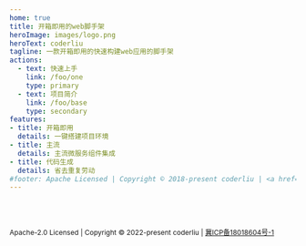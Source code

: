 ```yaml
---
home: true
title: 开箱即用的web脚手架
heroImage: images/logo.png
heroText: coderliu
tagline: 一款开箱即用的快速构建web应用的脚手架
actions:
  - text: 快速上手
    link: /foo/one
    type: primary
  - text: 项目简介
    link: /foo/base
    type: secondary
features:
- title: 开箱即用
  details: 一键搭建项目环境
- title: 主流
  details: 主流微服务组件集成
- title: 代码生成
  details: 省去重复劳动
#footer: Apache Licensed | Copyright © 2018-present coderliu | <a href="https://beian.miit.gov.cn/" target="_blank">粤B2-20****59-1</a>
---
```


<br><br>

<div class="footer" style="font-size:12px">
  <p>
  Apache-2.0 Licensed | Copyright © 2022-present coderliu | <a href="https://beian.miit.gov.cn">冀ICP备18018604号-1</a>

[//]: # (<a href="http://www.beian.gov.cn/portal/registerSystemInfo?recordcode=33010502007222" style="display:inline-block;text-decoration:none;height:12px;line-height:12px;">)

[//]: # (  <img src="/images/icons/beian.png" style="float:left;height:12px"/>浙公网安备 33010502007222号</a>)
  </p>
</div>

<style>
  .link {
    width: 8.4em;
    text-align: left;
  }
  .link img {
    height:1.5em;
    max-width:180px;
    margin: 14px;
  }
  .page-wwads{
    width:100%!important;
    min-height: 0;
    margin: 0;
  }
  .page-wwads .wwads-img img{
    width:80px!important;
  }
  .page-wwads .wwads-poweredby{
    width: 40px;
    position: absolute;
    right: 25px;
    bottom: 3px;
  }
  .wwads-content .wwads-text, .page-wwads .wwads-text{
    height: 100%;
    padding-top: 5px;
    display: block;
  }
  .row {
    display: flex;
    flex-direction: row;
  }
  .col {
    display: flex;
    flex-direction: column;
  }
  .introContent {
    margin-top: 15px;
    font-size: 14px;
  }

</style>
		 